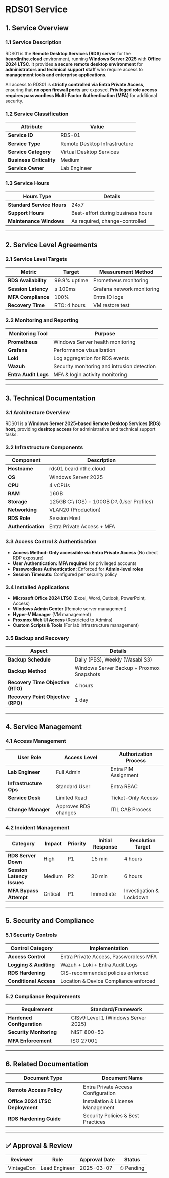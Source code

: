 <!-- ---
title: "RDS01 Service Documentation"
description: "Comprehensive ITIL-aligned documentation of RDS01, including infrastructure, security policies, and service management details."
author: "VintageDon"
tags: ["service-documentation", "infrastructure", "remote-desktop", "windows-server", "entra"]
category: "Infrastructure"
kb_type: "Service Document"
version: "1.0"
status: "Draft"
last_updated: "2025-03-07"
---
 -->

# **RDS01 Service**  

## **1. Service Overview**  

### **1.1 Service Description**  

RDS01 is the **Remote Desktop Services (RDS) server** for the **beardinthe.cloud** environment, running **Windows Server 2025** with **Office 2024 LTSC**. It provides **a secure remote desktop environment** for **administrators and technical support staff** who require access to **management tools and enterprise applications**.

All access to RDS01 is **strictly controlled via Entra Private Access**, ensuring that **no open firewall ports** are exposed. **Privileged role access requires passwordless Multi-Factor Authentication (MFA)** for additional security.

### **1.2 Service Classification**  

| **Attribute**       | **Value** |
|---------------------|-----------|
| **Service ID**     | RDS-01 |
| **Service Type**   | Remote Desktop Infrastructure |
| **Service Category** | Virtual Desktop Services |
| **Business Criticality** | Medium |
| **Service Owner**  | Lab Engineer |

### **1.3 Service Hours**  

| **Hours Type** | **Details** |
|---------------|------------|
| **Standard Service Hours** | 24x7 |
| **Support Hours** | Best-effort during business hours |
| **Maintenance Windows** | As required, change-controlled |

---

## **2. Service Level Agreements**  

### **2.1 Service Level Targets**  

| **Metric** | **Target** | **Measurement Method** |
|------------|----------|------------------------|
| **RDS Availability** | 99.9% uptime | Prometheus monitoring |
| **Session Latency** | ≤ 100ms | Grafana network monitoring |
| **MFA Compliance** | 100% | Entra ID logs |
| **Recovery Time** | RTO: 4 hours | VM restore test |

### **2.2 Monitoring and Reporting**  

| **Monitoring Tool** | **Purpose** |
|---------------------|------------|
| **Prometheus** | Windows Server health monitoring |
| **Grafana** | Performance visualization |
| **Loki** | Log aggregation for RDS events |
| **Wazuh** | Security monitoring and intrusion detection |
| **Entra Audit Logs** | MFA & login activity monitoring |

---

## **3. Technical Documentation**  

### **3.1 Architecture Overview**  

RDS01 is a **Windows Server 2025-based Remote Desktop Services (RDS) host**, providing **desktop access** for administrative and technical support tasks.

### **3.2 Infrastructure Components**  

| **Component** | **Description** |
|--------------|----------------|
| **Hostname** | rds01.beardinthe.cloud |
| **OS** | Windows Server 2025 |
| **CPU** | 4 vCPUs |
| **RAM** | 16GB |
| **Storage** | 125GB C:\ (OS) + 100GB D:\ (User Profiles) |
| **Networking** | VLAN20 (Production) |
| **RDS Role** | Session Host |
| **Authentication** | Entra Private Access + MFA |

### **3.3 Access Control & Authentication**  

- **Access Method:** **Only accessible via Entra Private Access** (No direct RDP exposure)
- **User Authentication:** **MFA required** for privileged accounts
- **Passwordless Authentication:** Enforced for **Admin-level roles**
- **Session Timeouts:** Configured per security policy

### **3.4 Installed Applications**  

- **Microsoft Office 2024 LTSC** (Excel, Word, Outlook, PowerPoint, Access)
- **Windows Admin Center** (Remote server management)
- **Hyper-V Manager** (VM management)
- **Proxmox Web UI Access** (Restricted to Admins)
- **Custom Scripts & Tools** (For lab infrastructure management)

### **3.5 Backup and Recovery**  

| **Aspect** | **Details** |
|------------|------------|
| **Backup Schedule** | Daily (PBS), Weekly (Wasabi S3) |
| **Backup Method** | Windows Server Backup + Proxmox Snapshots |
| **Recovery Time Objective (RTO)** | 4 hours |
| **Recovery Point Objective (RPO)** | 1 day |

---

## **4. Service Management**  

### **4.1 Access Management**  

| **User Role** | **Access Level** | **Authorization Process** |
|--------------|----------------|---------------------------|
| **Lab Engineer** | Full Admin | Entra PIM Assignment |
| **Infrastructure Ops** | Standard User | Entra RBAC |
| **Service Desk** | Limited Read | Ticket-Only Access |
| **Change Manager** | Approves RDS changes | ITIL CAB Process |

### **4.2 Incident Management**  

| **Category** | **Impact** | **Priority** | **Initial Response** | **Resolution Target** |
|--------------|----------|------------|---------------------|----------------------|
| **RDS Server Down** | High | P1 | 15 min | 4 hours |
| **Session Latency Issues** | Medium | P2 | 30 min | 6 hours |
| **MFA Bypass Attempt** | Critical | P1 | Immediate | Investigation & Lockdown |

---

## **5. Security and Compliance**  

### **5.1 Security Controls**  

| **Control Category** | **Implementation** |
|----------------------|-------------------|
| **Access Control** | Entra Private Access, Passwordless MFA |
| **Logging & Auditing** | Wazuh + Loki + Entra Audit Logs |
| **RDS Hardening** | CIS-recommended policies enforced |
| **Conditional Access** | Location & Device Compliance enforced |

### **5.2 Compliance Requirements**  

| **Requirement** | **Standard/Framework** |
|----------------|----------------------|
| **Hardened Configuration** | CISv9 Level 1 (Windows Server 2025) |
| **Security Monitoring** | NIST 800-53 |
| **MFA Enforcement** | ISO 27001 |

---

## **6. Related Documentation**  

| **Document Type** | **Document Name** |
|-------------------|-------------------|
| **Remote Access Policy** | Entra Private Access Configuration |
| **Office 2024 LTSC Deployment** | Installation & License Management |
| **RDS Hardening Guide** | Security Policies & Best Practices |

---

## **✅ Approval & Review**  

| **Reviewer** | **Role** | **Approval Date** | **Status** |
|-------------|---------|------------------|------------|
| VintageDon | Lead Engineer | 2025-03-07 | ⏱ Pending |


